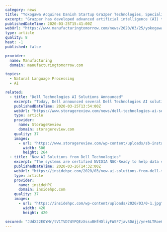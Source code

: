 ```yaml
---
category: news
title: "Yokogawa Acquires Danish Startup Grazper Technologies, Specialists in AI for Image Analytics"
excerpt: "Grazper has developed advanced artificial intelligence (AI) technologies for analysing images, and Yokogawa aims to leverage these technologies within its various existing businesses and to develop new industrial AI solutions. Why 100% Accurate Technical Translation Is a ... circuit design in the hardware language About Yokogawa Founded in ..."
publishedDateTime: 2020-03-25T15:41:00Z
webUrl: "https://www.manufacturingtomorrow.com/news/2020/03/25/yokogawa-acquires-danish-startup-grazper-technologies-specialists-in-ai-for-image-analytics/15024/"
type: article
quality: 8
heat: -1
published: false

provider:
  name: Manufacturing
  domain: manufacturingtomorrow.com

topics:
  - Natural Language Processing
  - AI

related:
  - title: "Dell Technologies AI Solutions Announced"
    excerpt: "Today, Dell announced several Dell Technologies AI solutions. The solutions include Dell EMC HPC Ready Architecture for AI and Data Analytics, as well as two new validated architectures specifically for data analytics. Dell Technologies has been the parent company of Dell and Dell EMC ever since Dell acquired EMC in 2015. Dell was founded in ..."
    publishedDateTime: 2020-03-25T13:54:00Z
    webUrl: "https://www.storagereview.com/news/dell-technologies-ai-solutions-announced"
    type: article
    provider:
      name: StorageReview
      domain: storagereview.com
    quality: 37
    images:
      - url: "https://www.storagereview.com/wp-content/uploads/sb-instagram-feed-images/90430505_696968217777648_8365686552064321519_nfull.jpg"
        width: 506
        height: 264
  - title: "New AI Solutions from Dell Technologies"
    excerpt: "The systems are certified NVIDIA NGC-Ready to help data scientists, developers and researchers quickly deploy AI frameworks with containers and get a head start with pre-trained models or model training scripts. In addition, the Data Science Workstation portfolio is optimized for NVIDIA Data Science Software powered by RAPIDS™, including GPU ..."
    publishedDateTime: 2020-03-26T14:32:00Z
    webUrl: "https://insidehpc.com/2020/03/new-ai-solutions-from-dell-technologies/"
    type: article
    provider:
      name: insideHPC
      domain: insidehpc.com
    quality: 37
    images:
      - url: "https://insidehpc.com/wp-content/uploads/2020/03/0-1.jpg"
        width: 420
        height: 420

secured: "JUdX22EOYMr/tV1TVD74YPQEzXssuBHfHDliyFWSF7javSDAjj/yn+6LTRoeCz8KqxD3O9F0p6kGlaiqGAyMDSkkAQJgCjvKq3q2C6Ig8W3+KTiMI3EyhjwJB3GSZEF3/EgSSkeU5K+uc+8UtO7P5wzaY8GFUz+moxaRmG3GF2RDvwdJgk/7LMDYp0AFjuwMdAS0Z+xy41veD4hFNxnBlrz9LEk34iV3DNrSTi2+eQkncL3piKms0DKrsAMLs5m0DmeZ6GHomvJ7SHcO0WUEukx8tX9mQhFHO19sISBSZYRL+QhPG1AxpCVeRy79cn0x;ndc6kxdpWVRgWmW5sBRyeg=="
---
```


